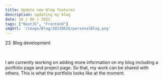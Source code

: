 ```yaml
---
title: Update new blog features
description: updating my blog
date: 16 / 06 / 2022
tags: ["NextJS", "Frontend"]
imgUrl: '/image/Blog/20220616/personalBlog.png'
---
```


<p>23. Blog development</p>

<br/>
<p> I am currently working on adding more information on my blog including a portfolio page and project page. So that, my work can be shared with others. This is what the portfolio looks like at the moment.
</p>
